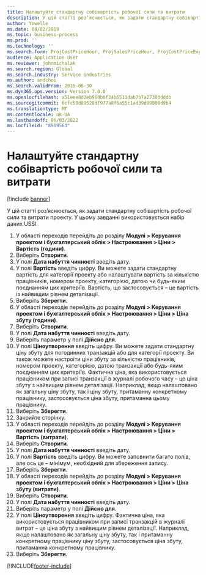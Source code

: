 ```yaml
---
title: Налаштуйте стандартну собівартість робочої сили та витрати
description: У цій статті роз’яснюється, як задати стандартну собівартість робочої сили та витрати проекту.
author: Yowelle
ms.date: 08/02/2019
ms.topic: business-process
ms.prod: ''
ms.technology: ''
ms.search.form: ProjCostPriceHour, ProjSalesPriceHour, ProjCostPriceExpense, ProjSalesPriceCost
audience: Application User
ms.reviewer: johnmichalak
ms.search.region: Global
ms.search.industry: Service industries
ms.author: andchoi
ms.search.validFrom: 2016-06-30
ms.dyn365.ops.version: Version 7.0.0
ms.openlocfilehash: a51eee8d2eb960b6f24b6511dab7b7a27303dddb
ms.sourcegitcommit: 6cfc50d89528df977a8f6a55c1ad39d99800d9b4
ms.translationtype: MT
ms.contentlocale: uk-UA
ms.lasthandoff: 06/03/2022
ms.locfileid: "8919563"
---
```

# <a name="configure-standard-costs-for-labor-and-expenses"></a>Налаштуйте стандартну собівартість робочої сили та витрати

[!include [banner](../../includes/banner.md)]

У цій статті роз’яснюється, як задати стандартну собівартість робочої сили та витрати проекту. У цьому завданні використовується набір даних USSI.

1. У області переходів перейдіть до розділу **Модулі > Керування проектом і бухгалтерський облік > Настроювання > Ціни > Вартість (години)**.
2. Виберіть **Створити**.
3. У полі **Дата набуття чинності** введіть дату.
4. У полі **Вартість** введіть цифру. Ви можете задати стандартну вартість для категорії проекту або налаштувати вартість за кількістю працівників, номером проекту, категорією, датою чи будь-яким поєднанням цих критеріїв. Вартість, що застосовується – це вартість із найвищим рівнем деталізації.  
5. Виберіть **Зберегти**.
6. У області переходів перейдіть до розділу **Модулі > Керування проектом і бухгалтерський облік > Настроювання > Ціни > Ціна збуту (години)**.
7. Виберіть **Створити**.
8. У полі **Дата набуття чинності** введіть дату.
9. Виберіть параметр у полі **Дійсно для**.
10. У полі **Ціноутворення** введіть цифру. Ви можете задати стандартну ціну збуту для погодинних транзакцій або для категорії проекту. Ви також можете настроїти ціни збуту за кількістю працівників, номером проекту, категорією, датою транзакції або будь-яким поєднанням цих критеріїв. Фактична ціна, яка використовується працівником при записі транзакції в журналі робочого часу – це ціна збуту з найвищим рівнем деталізації. Наприклад, якщо налаштовано як загальну ціну збуту, так і ціну збуту, притаманну конкретному працівнику, застосовується ціна збуту, притаманна цьому працівнику.  
11. Виберіть **Зберегти**.
12. Закрийте сторінку.
13. У області переходів перейдіть до розділу **Модулі > Керування проектом і бухгалтерський облік > Настроювання > Ціни > Вартість (витрати)**.
14. Виберіть **Створити**.
15. У полі **Дата набуття чинності** введіть дату.
16. У полі **Вартість** введіть цифру. Ви можете заповнити багато полів, але ось це – мінімум, необхідний для збереження запису.  
17. Виберіть **Зберегти**.
18. У області переходів перейдіть до розділу **Модулі > Керування проектом і бухгалтерський облік > Настроювання > Ціни > Ціна збуту (витрати)**.
19. Виберіть **Створити**.
20. У полі **Дата набуття чинності** введіть дату.
21. Виберіть параметр у полі **Дійсно для**.
22. У полі **Ціноутворення** введіть цифру. Фактична ціна, яка використовується працівником при записі транзакцій в журналі витрат – це ціна збуту з найвищим рівнем деталізації. Наприклад, якщо налаштовано як загальну ціну збуту, так і притаманну конкретному працівнику ціну збуту, застосовується ціна збуту, притаманна конкретному працівнику.  
23. Виберіть **Зберегти**.



[!INCLUDE[footer-include](../../includes/footer-banner.md)]